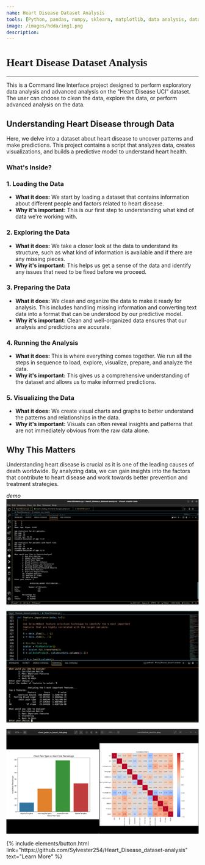 ```yaml
---
name: Heart Disease Dataset Analysis
tools: [Python, pandas, numpy, sklearn, matplotlib, data analysis, data visualization]
image: /images/hdda/img1.png
description: 
---
```


<h1 style="font-family: Georgia;">Heart Disease Dataset Analysis</h1>

---
This is a Command line Interface project designed to perform exploratory data analysis and advanced analysis on the "Heart Disease UCI" dataset. The user can choose to clean the data, explore the data, or perform advanced analysis on the data.

## Understanding Heart Disease through Data

Here, we delve into a dataset about heart disease to uncover patterns and make predictions. This project contains a script that analyzes data, creates visualizations, and builds a predictive model to understand heart health.

### What's Inside?

### 1. **Loading the Data**
   - **What it does:** We start by loading a dataset that contains information about different people and factors related to heart disease.
   - **Why it's important:** This is our first step to understanding what kind of data we're working with.

### 2. **Exploring the Data**
   - **What it does:** We take a closer look at the data to understand its structure, such as what kind of information is available and if there are any missing pieces.
   - **Why it's important:** This helps us get a sense of the data and identify any issues that need to be fixed before we proceed.

### 3. **Preparing the Data**
   - **What it does:** We clean and organize the data to make it ready for analysis. This includes handling missing information and converting text data into a format that can be understood by our predictive model.
   - **Why it's important:** Clean and well-organized data ensures that our analysis and predictions are accurate.

### 4. **Running the Analysis**
   - **What it does:** This is where everything comes together. We run all the steps in sequence to load, explore, visualize, prepare, and analyze the data.
   - **Why it's important:** This gives us a comprehensive understanding of the dataset and allows us to make informed predictions.

### 5. **Visualizing the Data**
   - **What it does:** We create visual charts and graphs to better understand the patterns and relationships in the data.
   - **Why it's important:** Visuals can often reveal insights and patterns that are not immediately obvious from the raw data alone.

## Why This Matters

Understanding heart disease is crucial as it is one of the leading causes of death worldwide. By analyzing data, we can gain insights into the factors that contribute to heart disease and work towards better prevention and treatment strategies.

*demo*
![preview](/images/hdda/img2.png)

![preview](/images/hdda/img3.png)

![preview](/images/hdda/img4.png)

<p class="text-center">
{% include elements/button.html link="https://github.com/Sylvester254/Heart_Disease_dataset-analysis" text="Learn More" %}
</p>